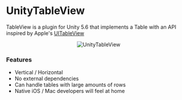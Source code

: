 # UnityTableView

TableView is a plugin for Unity 5.6 that implements a Table with an API inspired by Apple's [UITableView](https://developer.apple.com/library/ios/documentation/UIKit/Reference/UITableView_Class/index.html)

<p align="center" >
<img src="https://github.com/lilianerhan/UnityTableView/blob/master/UnityTableView.gif" alt="UnityTableView" title="UnityTableView demo">
</p>

### Features ###

* Vertical / Horizontal
* No external dependencies
* Can handle tables with large amounts of rows
* Native iOS / Mac developers will feel at home